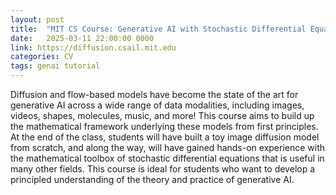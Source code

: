 ```yaml
---
layout: post
title:  "MIT CS Course: Generative AI with Stochastic Differential Equations"
date:   2025-03-11 22:00:00 0000
link: https://diffusion.csail.mit.edu
categories: CV
tags: genai tutorial
---
```


Diffusion and flow-based models have become the state of the art for generative AI across a wide range of data modalities, including images, videos, shapes, molecules, music, and more! This course aims to build up the mathematical framework underlying these models from first principles. At the end of the class, students will have built a toy image diffusion model from scratch, and along the way, will have gained hands-on experience with the mathematical toolbox of stochastic differential equations that is useful in many other fields. This course is ideal for students who want to develop a principled understanding of the theory and practice of generative AI.
